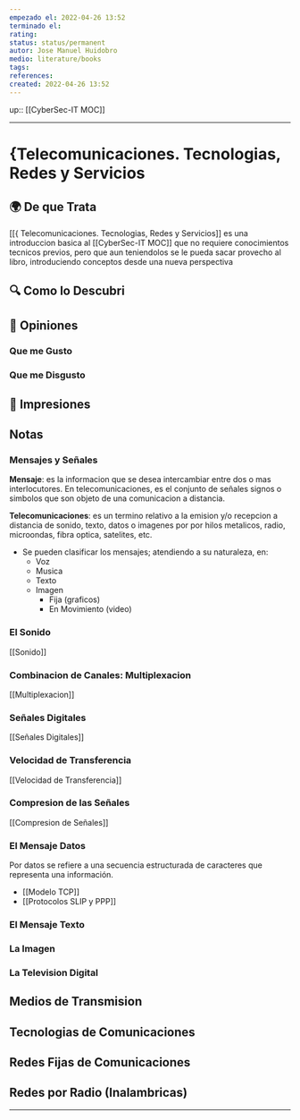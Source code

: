 ```yaml
---
empezado el: 2022-04-26 13:52
terminado el:
rating:
status: status/permanent
autor: Jose Manuel Huidobro
medio: literature/books 
tags:
references:
created: 2022-04-26 13:52
---
```

up:: [[CyberSec-IT MOC]]
___
# {Telecomunicaciones. Tecnologias, Redes y Servicios
## 🌍 De que Trata
[[{ Telecomunicaciones. Tecnologias, Redes y Servicios]] es una introduccion basica al [[CyberSec-IT MOC]] que no requiere conocimientos tecnicos previos, pero que aun teniendolos se le pueda sacar provecho al libro, introduciendo conceptos desde una nueva perspectiva  

## 🔍 Como lo Descubri

## 🧠 Opiniones

### Que me Gusto

### Que me Disgusto

## 🎨 Impresiones

## Notas
### Mensajes y Señales
**Mensaje**: es la informacion que se desea intercambiar entre dos o mas interlocutores. En telecomunicaciones, es el conjunto de señales signos o simbolos que son objeto de una comunicacion a distancia.

**Telecomunicaciones**: es un termino relativo a la emision y/o recepcion a distancia de sonido, texto, datos o imagenes por por hilos metalicos, radio, microondas, fibra optica, satelites, etc.

- Se pueden clasificar los mensajes; atendiendo a su naturaleza, en:
	- Voz
	- Musica
	- Texto
	- Imagen
		- Fija (graficos)
		- En Movimiento (video)

### El Sonido 
[[Sonido]]

### Combinacion de Canales: Multiplexacion
[[Multiplexacion]]

### Señales Digitales
[[Señales Digitales]]

### Velocidad de Transferencia
[[Velocidad de Transferencia]]

### Compresion de las Señales
[[Compresion de Señales]]

### El Mensaje Datos
Por datos se refiere a una secuencia estructurada de caracteres que representa una información.

- [[Modelo TCP]]
- [[Protocolos SLIP y PPP]]

### El Mensaje Texto
### La Imagen
### La Television Digital
## Medios de Transmision
## Tecnologias de Comunicaciones
## Redes Fijas de Comunicaciones
## Redes por Radio (Inalambricas)
___

